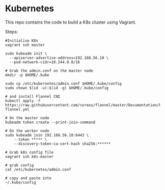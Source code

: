 # Kubernetes

This repo contains the code to build a K8s cluster using Vagrant.

Steps:

```shell
#Initialise K8s
vagrant ssh master

sudo kubeadm init \
  --apiserver-advertise-address=192.168.56.10 \
  --pod-network-cidr=10.244.0.0/16
```

```shell
# Grab the admin.conf on the master node
mkdir -p $HOME/.kube

sudo cp /etc/kubernetes/admin.conf $HOME/.kube/config
sudo chown $(id -u):$(id -g) $HOME/.kube/config

# and install Flannel CNI
kubectl apply -f https://raw.githubusercontent.com/coreos/flannel/master/Documentation/kube-flannel.yml
```

```shell
# On the master node
kubeadm token create --print-join-command

# On the worker node
sudo kubeadm join 192.168.56.10:6443 \
    --token ***** \
    --discovery-token-ca-cert-hash sha256:******
```

```shell
# Grab k8s config file
vagrant ssh k8s-master

# grab config
cat /etc/kubernetes/admin.conf 

# copy and paste into 
~/.kube/config
```